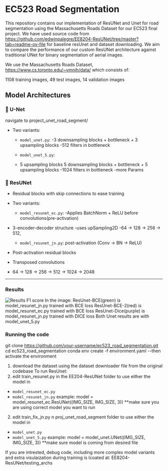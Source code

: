 # EC523 Road Segmentation

This repository contains our implementation of ResUNet and Unet for road segmentation using the Massachusetts Roads Dataset for our EC523 final project.
We have used source code from https://github.com/edwinpalegre/EE8204-ResUNet/tree/master?tab=readme-ov-file for baseline resUnet and dataset downloading.
We aim to compare the performance of our custom ResUNet architecture against traditional UNet for binary segmentation of aerial images.

We use the Massachusetts Roads Dataset, https://www.cs.toronto.edu/~vmnih/data/
which consists of:

1108 training images, 49 test images, 14 validation images

## Model Architectures

### 🔹 U-Net
navigate to project_unet_road_segment/
- Two variants:
  - `model_unet.py`: 
  -3 downsampling blocks + bottleneck + 3 upsampling blocks
  -512 filters in bottleneck

  - `model_unet_5.py`: 
  - 5 upsampling blocks	5 downsampling blocks + bottleneck + 5 upsampling blocks
  -1024 filters in bottleneck
  -more Params

### 🔹 ResUNet

- Residual blocks with skip connections to ease training
- Two variants:
  - `model_resunet_ec.py`: 
-Applies BatchNorm + ReLU before convolutions(pre-activation)
- 3-encoder-decoder structure
-uses upSampling2D
-64 → 128 → 256 → 512, 

  - `model_resunet_jn.py`: post-activation (Conv → BN → ReLU)
- Post-activation residual blocks
- Transposed convolutions
- 64 → 128 → 256 → 512 → 1024 → 2048

---
### Results
![Results F1 score](/projectnb/ec523/projects/proj_unet_road_segment/all_models_f1_comparison.png)
In the image:
ResUnet-BCE(green) is model_resunet_jn.py trained with BCE loss
ResUnet-BCE-2(red) is model_resunet_ec.py trained with BCE loss
ResUnet-Dice(purple) is model_resunet_jn.py trained with DICE loss
Both Unet results are with model_unet_5.py




### Running the code
git clone https://github.com/your-username/ec523_road_segmentation.git
cd ec523_road_segmentation
conda env create -f environment.yaml --then activate the environment

1) download the dataset using the dataset downloader file from the original codebase
To run ResUnet:
1) edit train_resunet.py in the EE204-ResUNet folder to use either the model in 
- `model_resunet_ec.py`
- `model_resunet_jn.py`
example: model = model_resunet_ec.ResUNet((IMG_SIZE, IMG_SIZE, 3)) **make sure you are using correct model you want to run
2) edit train_fix_jn.py n proj_unet_road_segment folder to use either the model in 
- `model_unet.py`
- `model_unet_5.py`
example: model = model_unet.UNet((IMG_SIZE, IMG_SIZE, 3)) **make sure model is coming from desired file

If you are intrested, debug code, including more complex model variants and extra visulaization during training is lcoated at: EE8204-ResUNet/testing_archs 